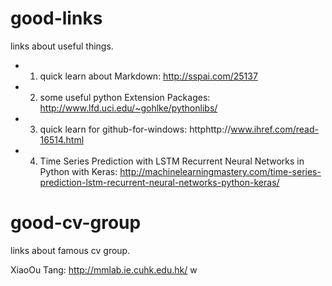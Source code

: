 # good-links
links about useful things.

* 1. quick learn about Markdown: http://sspai.com/25137
* 2. some useful python Extension Packages: http://www.lfd.uci.edu/~gohlke/pythonlibs/
* 3. quick learn for github-for-windows: httphttp://www.ihref.com/read-16514.html
* 4. Time Series Prediction with LSTM Recurrent Neural Networks in Python with Keras: http://machinelearningmastery.com/time-series-prediction-lstm-recurrent-neural-networks-python-keras/


# good-cv-group
links about famous cv group.

XiaoOu Tang: http://mmlab.ie.cuhk.edu.hk/
w